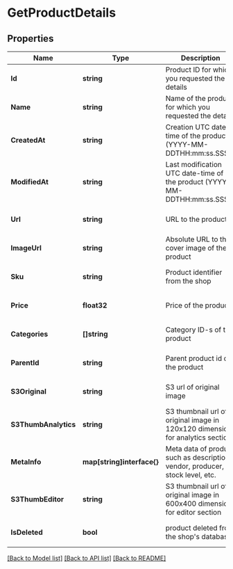 # GetProductDetails

## Properties
Name | Type | Description | Notes
------------ | ------------- | ------------- | -------------
**Id** | **string** | Product ID for which you requested the details | [default to null]
**Name** | **string** | Name of the product for which you requested the details | [default to null]
**CreatedAt** | **string** | Creation UTC date-time of the product (YYYY-MM-DDTHH:mm:ss.SSSZ) | [default to null]
**ModifiedAt** | **string** | Last modification UTC date-time of the product (YYYY-MM-DDTHH:mm:ss.SSSZ) | [default to null]
**Url** | **string** | URL to the product | [optional] [default to null]
**ImageUrl** | **string** | Absolute URL to the cover image of the product | [optional] [default to null]
**Sku** | **string** | Product identifier from the shop | [optional] [default to null]
**Price** | **float32** | Price of the product | [optional] [default to null]
**Categories** | **[]string** | Category ID-s of the product | [optional] [default to null]
**ParentId** | **string** | Parent product id of the product | [optional] [default to null]
**S3Original** | **string** | S3 url of original image | [optional] [default to null]
**S3ThumbAnalytics** | **string** | S3 thumbnail url of original image in 120x120 dimension for analytics section | [default to null]
**MetaInfo** | **map[string]interface{}** | Meta data of product such as description, vendor, producer, stock level, etc. | [optional] [default to null]
**S3ThumbEditor** | **string** | S3 thumbnail url of original image in 600x400 dimension for editor section | [default to null]
**IsDeleted** | **bool** | product deleted from the shop&#39;s database | [optional] [default to null]

[[Back to Model list]](../README.md#documentation-for-models) [[Back to API list]](../README.md#documentation-for-api-endpoints) [[Back to README]](../README.md)


